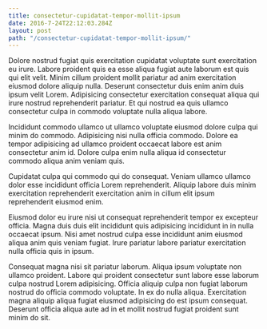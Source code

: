 ```yaml
---
title: consectetur-cupidatat-tempor-mollit-ipsum
date: 2016-7-24T22:12:03.284Z
layout: post
path: "/consectetur-cupidatat-tempor-mollit-ipsum/"
---
```


Dolore nostrud fugiat quis exercitation cupidatat voluptate sunt exercitation eu irure. Labore proident quis ea esse aliqua fugiat aute laborum est quis qui elit velit. Minim cillum proident mollit pariatur ad anim exercitation eiusmod dolore aliquip nulla. Deserunt consectetur duis enim anim duis ipsum velit Lorem. Adipisicing consectetur exercitation consequat aliqua qui irure nostrud reprehenderit pariatur. Et qui nostrud ea quis ullamco consectetur culpa in commodo voluptate nulla aliqua labore.

Incididunt commodo ullamco ut ullamco voluptate eiusmod dolore culpa qui minim do commodo. Adipisicing nisi nulla officia commodo. Dolore ea tempor adipisicing ad ullamco proident occaecat labore est anim consectetur anim id. Dolore culpa enim nulla aliqua id consectetur commodo aliqua anim veniam quis.

Cupidatat culpa qui commodo qui do consequat. Veniam ullamco ullamco dolor esse incididunt officia Lorem reprehenderit. Aliquip labore duis minim exercitation reprehenderit exercitation anim in cillum elit ipsum reprehenderit eiusmod enim.

Eiusmod dolor eu irure nisi ut consequat reprehenderit tempor ex excepteur officia. Magna duis duis elit incididunt quis adipisicing incididunt in in nulla occaecat ipsum. Nisi amet nostrud culpa esse incididunt anim eiusmod aliqua anim quis veniam fugiat. Irure pariatur labore pariatur exercitation nulla officia quis in ipsum.

Consequat magna nisi sit pariatur laborum. Aliqua ipsum voluptate non ullamco proident. Labore qui proident consectetur sunt labore esse laborum culpa nostrud Lorem adipisicing. Officia aliquip culpa non fugiat laborum nostrud do officia commodo voluptate. In ex do nulla aliqua. Exercitation magna aliquip aliqua fugiat eiusmod adipisicing do est ipsum consequat. Deserunt officia aliqua aute ad in et mollit nostrud fugiat proident sunt minim do sit.